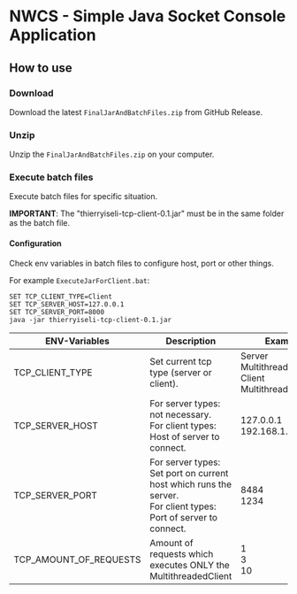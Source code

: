# NWCS - Simple Java Socket Console Application

## How to use

### Download

Download the latest `FinalJarAndBatchFiles.zip` from GitHub Release.

### Unzip

Unzip the `FinalJarAndBatchFiles.zip` on your computer.

### Execute batch files

Execute batch files for specific situation.

**IMPORTANT**: The "thierryiseli-tcp-client-0.1.jar" must be in the same folder as the batch file.

#### Configuration

Check env variables in batch files to configure host, port or other things.

For example `ExecuteJarForClient.bat`:

```
SET TCP_CLIENT_TYPE=Client
SET TCP_SERVER_HOST=127.0.0.1
SET TCP_SERVER_PORT=8000
java -jar thierryiseli-tcp-client-0.1.jar
```

| ENV-Variables          | Description                                                                                                        | Example                                                           |
| ---------------------- | ------------------------------------------------------------------------------------------------------------------ | ----------------------------------------------------------------- |
| TCP_CLIENT_TYPE        | Set current tcp type (server or client).                                                                           | Server<br/>MultithreadedServer<br/>Client<br/>MultithreadedClient |
| TCP_SERVER_HOST        | For server types: not necessary.<br/>For client types: Host of server to connect.                                  | 127.0.0.1<br/>192.168.1.10                                           |
| TCP_SERVER_PORT        | For server types: Set port on current host which runs the server.<br/>For client types: Port of server to connect. | 8484<br/>1234                                                        |
| TCP_AMOUNT_OF_REQUESTS | Amount of requests which executes ONLY the MultithreadedClient                                                     | 1<br/>3<br/>10                                                    |
